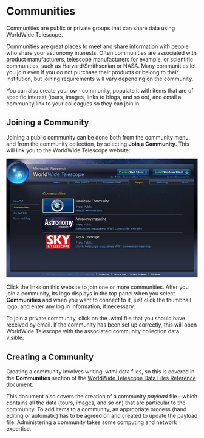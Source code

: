 # Communities

Communities are public or private groups that can share data using WorldWide Telescope.

Communities are great places to meet and share information with people who share your astronomy interests. Often communities are associated with product manufacturers, telescope manufacturers for example, or scientific communities, such as Harvard/Smithsonian or NASA. Many communities let you join even if you do not purchase their products or belong to their institution, but joining requirements will vary depending on the community.

You can also create your own community, populate it with items that are of specific interest (tours, images, links to blogs, and so on), and email a community link to your colleagues so they can join in.

## Joining a Community

Joining a public community can be done both from the community menu, and from the community collection, by selecting **Join a Community**. This will link you to the WorldWide Telescope website:

![](uiimages/CommunityWebPage.jpg)

Click the links on this website to join one or more communities. After you join a community, its logo displays in the top panel when you select **Communities** and when you want to connect to it, just click the thumbnail logo, and enter any log in information, if necessary.

To join a private community, click on the .wtml file that you should have received by email. If the community has been set up correctly, this will open WorldWide Telescope with the associated community collection data visible.

## Creating a Community

Creating a community involves writing .wtml data files, so this is covered in the **Communities** section of the [WorldWide Telescope Data Files Reference](http://www.worldwidetelescope.org/docs/WorldWideTelescopeDataFilesReference.html) document.

This document also covers the creation of a community _payload_ file - which contains all the data (tours, images, and so on) that are particular to the community. To add items to a community, an appropriate process (hand editing or automatic) has to be agreed on and created to update the payload file. Administering a community takes some computing and network expertise.
